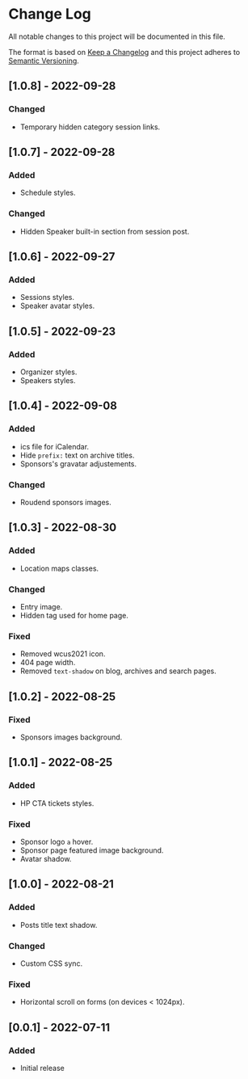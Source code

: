 # Change Log
All notable changes to this project will be documented in this file.

The format is based on [Keep a Changelog](http://keepachangelog.com/)
and this project adheres to [Semantic Versioning](http://semver.org/).

## [1.0.8] - 2022-09-28
### Changed
 - Temporary hidden category session links.

## [1.0.7] - 2022-09-28
### Added
 - Schedule styles.

### Changed
 - Hidden Speaker built-in section from session post.

## [1.0.6] - 2022-09-27
### Added
 - Sessions styles.
 - Speaker avatar styles.

## [1.0.5] - 2022-09-23
### Added
 - Organizer styles.
 - Speakers styles.

## [1.0.4] - 2022-09-08
### Added
 - ics file for iCalendar.
 - Hide `prefix:` text on archive titles.
 - Sponsors's gravatar adjustements. 

### Changed
 - Roudend sponsors images.

## [1.0.3] - 2022-08-30
### Added
 - Location maps classes.

### Changed
 - Entry image.
 - Hidden tag used for home page.
 
### Fixed
 - Removed wcus2021 icon.
 - 404 page width.
 - Removed `text-shadow` on blog, archives and search pages.

## [1.0.2] - 2022-08-25
### Fixed
 - Sponsors images background.
 
## [1.0.1] - 2022-08-25
### Added
 - HP CTA tickets styles. 

### Fixed
 - Sponsor logo `a` hover.
 - Sponsor page featured image background.
 - Avatar shadow. 

## [1.0.0] - 2022-08-21
### Added
 - Posts title text shadow.

### Changed
 - Custom CSS sync.

### Fixed 
 - Horizontal scroll on forms (on devices < 1024px).

## [0.0.1] - 2022-07-11
### Added
 - Initial release
